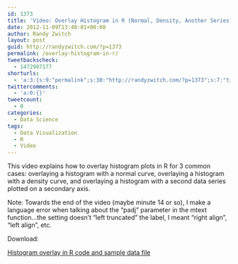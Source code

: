 ```yaml
---
id: 1373
title: 'Video: Overlay Histogram in R (Normal, Density, Another Series)'
date: 2012-11-09T13:40:01+00:00
author: Randy Zwitch
layout: post
guid: http://randyzwitch.com/?p=1373
permalink: /overlay-histogram-in-r/
tweetbackscheck:
  - 1472987177
shorturls:
  - 'a:3:{s:9:"permalink";s:30:"http://randyzwitch.com/?p=1373";s:7:"tinyurl";s:26:"http://tinyurl.com/aoyg9kt";s:4:"isgd";s:19:"http://is.gd/xCgl3d";}'
twittercomments:
  - 'a:0:{}'
tweetcount:
  - 0
categories:
  - Data Science
tags:
  - Data Visualization
  - R
  - Video
---
```

This video explains how to overlay histogram plots in R for 3 common cases: overlaying a histogram with a normal curve, overlaying a histogram with a density curve, and overlaying a histogram with a second data series plotted on a secondary axis.

Note: Towards the end of the video (maybe minute 14 or so), I make a language error when talking about the &#8220;padj&#8221; parameter in the mtext function&#8230;the setting doesn&#8217;t &#8220;left truncated&#8221; the label, I meant &#8220;right align&#8221;, &#8220;left align&#8221;, etc.





Download:

<a title="Histogram overlay in R" href="http://randyzwitch.com/wp-content/uploads/2012/11/histogram-overlay-r.zip" target="_blank">Histogram overlay in R code and sample data file</a>